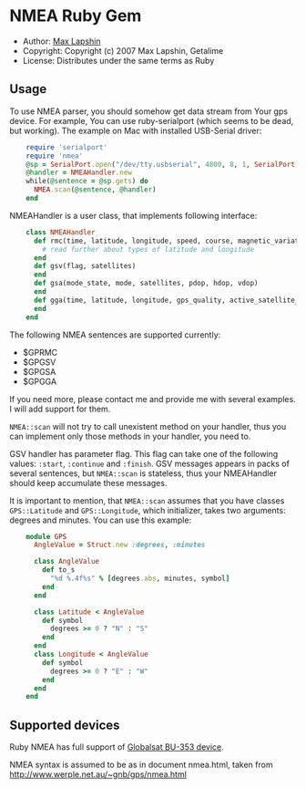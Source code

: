 NMEA Ruby Gem
=============

* Author:    [Max Lapshin](mailto:max@maxidoors.ru)
* Copyright: Copyright (c) 2007 Max Lapshin, Getalime
* License:   Distributes under the same terms as Ruby



Usage
-----

To use NMEA parser, you should somehow get data stream from Your gps device.
For example, You can use ruby-serialport (which seems to be dead, but working).
The example on Mac with installed USB-Serial driver:

```ruby
	require 'serialport'
	require 'nmea'
	@sp = SerialPort.open("/dev/tty.usbserial", 4800, 8, 1, SerialPort::NONE)
	@handler = NMEAHandler.new
	while(@sentence = @sp.gets) do
	  NMEA.scan(@sentence, @handler)
	end
```

NMEAHandler is a user class, that implements following interface:

```ruby
	class NMEAHandler
	  def rmc(time, latitude, longitude, speed, course, magnetic_variation)
	    # read further about types of latitude and longitude
	  end
	  def gsv(flag, satellites)
	  end
	  def gsa(mode_state, mode, satellites, pdop, hdop, vdop)
	  end
	  def gga(time, latitude, longitude, gps_quality, active_satellite_count, gsa_hdop, altitude, geoidal_height, dgps_data_age, dgps_station_id)
	  end
	end
```

The following NMEA sentences are supported currently:

 * $GPRMC
 * $GPGSV
 * $GPGSA
 * $GPGGA

If you need more, please contact me and provide me with several examples. I will add support for them.

`NMEA::scan` will not try to call unexistent method on your handler, thus you can implement only those
methods in your handler, you need to.

GSV handler has parameter flag. This flag can take one of the following values: `:start`, `:continue`
 and `:finish`. GSV messages appears in packs of several sentences, but `NMEA::scan` is stateless,
thus your NMEAHandler should keep accumulate these messages.

It is important to mention, that `NMEA::scan` assumes that you have classes `GPS::Latitude` and `GPS::Longitude`, which initializer, takes two arguments: degrees and minutes. You can use this example:

```ruby
	module GPS
	  AngleValue = Struct.new :degrees, :minutes

	  class AngleValue
	    def to_s
	      "%d %.4f%s" % [degrees.abs, minutes, symbol]
	    end
	  end

	  class Latitude < AngleValue
	    def symbol
	      degrees >= 0 ? "N" : "S"
	    end
	  end
	  class Longitude < AngleValue
	    def symbol
	      degrees >= 0 ? "E" : "W"
	    end
	  end
	end
```


Supported devices
-----------------

Ruby NMEA has full support of [Globalsat BU-353 device](http://www.usglobalsat.com/item.asp?itemid=60&catid=17).

NMEA syntax is assumed to be as in document nmea.html, taken from http://www.werple.net.au/~gnb/gps/nmea.html